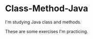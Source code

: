 # Class-Method-Java

I'm studying Java class and methods.

These are some exercises I'm practicing. 


